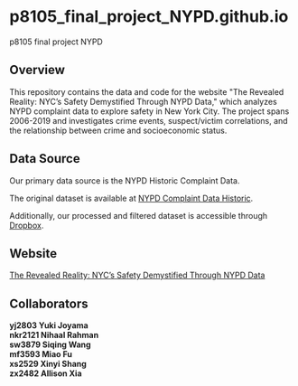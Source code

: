 # p8105_final_project_NYPD.github.io
p8105 final project NYPD

## Overview
This repository contains the data and code for the website "The Revealed Reality: NYC’s Safety Demystified Through NYPD Data," which analyzes NYPD complaint data to explore safety in New York City. The project spans 2006-2019 and investigates crime events, suspect/victim correlations, and the relationship between crime and socioeconomic status.

## Data Source

Our primary data source is the NYPD Historic Complaint Data. 

The original dataset is available at [NYPD Complaint Data Historic](https://data.cityofnewyork.us/Public-Safety/NYPD-Complaint-Data-Historic/qgea-i56i). 

Additionally, our processed and filtered dataset is accessible through [Dropbox](https://www.dropbox.com/scl/fi/kf2zk4t1onxzm2vo3lpkq/NYPD_Complaint_Data_Historic.csv?rlkey=ly36vi9v66sno80eir6rohlwn&dl=1).


## Website

[The Revealed Reality: NYC’s Safety Demystified Through NYPD Data](https://xinyishang.github.io/p8105_final_project_NYPD.github.io/)


## Collaborators 
**yj2803 Yuki Joyama** \
**nkr2121 Nihaal Rahman** \
**sw3879 Siqing Wang** \
**mf3593 Miao Fu** \
**xs2529 Xinyi Shang** \
**zx2482 Allison Xia** 



